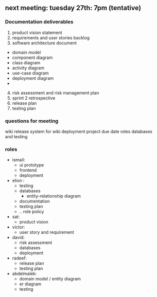 ## next meeting: tuesday 27th: 7pm (tentative)
### Documentation deliverables
1. product vision statement
2. requirements and user stories backlog
3. software architecture document
- domain model
- component diagram
- class diagram
- activity diagram
- use-case diagram
- deployment diagram
- 
4. risk assessment and risk management plan
5. sprint 2 retrospective
6. release plan
7. testing plan
### questions for meeting
 wiki
 release system for wiki
 deployment
 project
 due date
 roles
 databases and testing

### roles
- ismail: 
    - ui prototype 
    - frontend 
    - deployment
- elion : 
    - testing
    - databases
        - entity-relationship diagram
    - documentation
    - testing plan
    - .. role policy
- sat: 
    - product vision
- victor: 
    - user story and requirement
- david: 
    - risk assessment
    - databases
    - deployment
- radeef:
    - release plan
    - testing plan
- abdelmalek:
    - domain model / entity diagram
    - er diagram
    - testing




